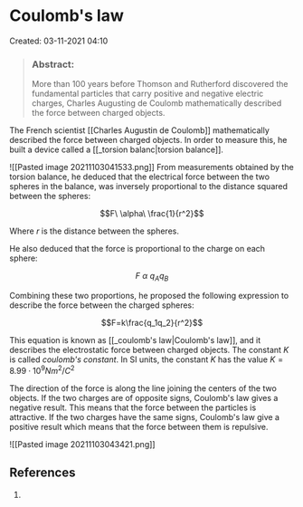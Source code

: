 # Coulomb's law
Created: 03-11-2021 04:10

> ### **Abstract:**
> More than 100 years before Thomson and Rutherford discovered the fundamental particles that carry positive and negative electric charges, Charles Augusting de Coulomb mathematically described the force between charged objects.

The French scientist [[Charles Augustin de Coulomb]] mathematically described the force between charged objects. In order to measure this, he built a device called a [[_torsion balanc|torsion balance]].

![[Pasted image 20211103041533.png]]
From measurements obtained by the torsion balance, he deduced that the electrical force between the two spheres in the balance, was inversely proportional to the distance squared between the spheres:

$$F\ \alpha\ \frac{1}{r^2}$$

Where $r$ is the distance between the spheres.

He also deduced that the force is proportional to the charge on each sphere:

$$F\ \alpha\ q_Aq_B$$

Combining these two proportions, he proposed the following expression to describe the force between the charged spheres:

$$F=k\frac{q_1q_2}{r^2}$$

This equation is known as [[_coulomb's law|Coulomb's law]], and it describes the electrostatic force between charged objects. The constant $K$ is called *coulomb's constant*. In SI units, the constant $K$ has the value $K=8.99\cdot 10^9Nm^2/C^2$

The direction of the force is along the line joining the centers of the two objects. If the two charges are of opposite signs, Coulomb's law gives a negative result. This means that the force between the particles is attractive. If the two charges have the same signs, Coulomb's law give a positive result which means that the force between them is repulsive.

![[Pasted image 20211103043421.png]]

## References
1. 